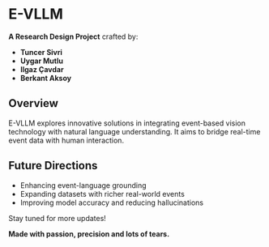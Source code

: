 # E-VLLM 

**A Research Design Project** crafted by:

- **Tuncer Sivri**
- **Uygar Mutlu**
- **Ilgaz Çavdar**
- **Berkant Aksoy**

## Overview 

E-VLLM explores innovative solutions in integrating event-based vision technology with natural language understanding. It aims to bridge real-time event data with human interaction.

## Future Directions 

- Enhancing event-language grounding
- Expanding datasets with richer real-world events
- Improving model accuracy and reducing hallucinations

Stay tuned for more updates!


**Made with passion, precision and lots of tears.**
